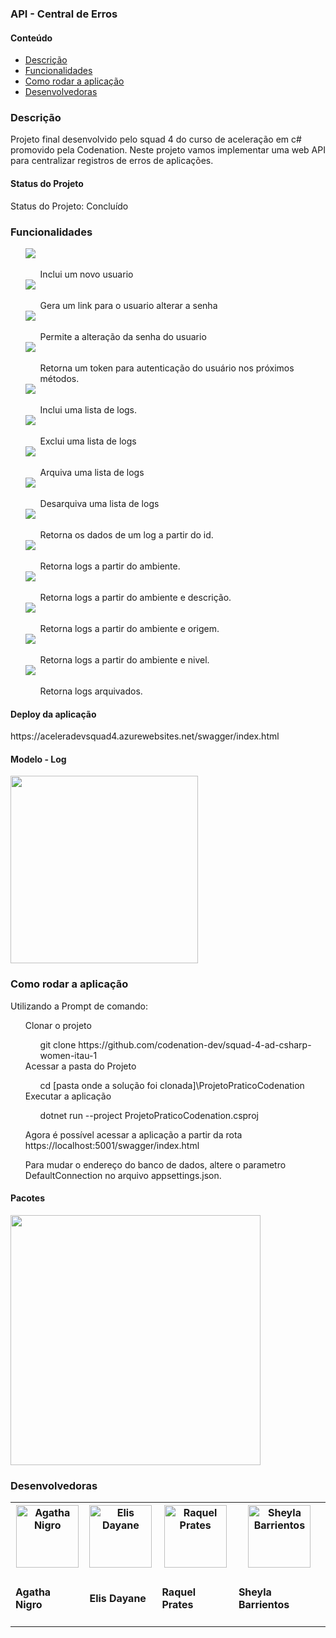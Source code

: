 <h3><b>API - Central de Erros</b></h3>

<!---->
<h4>Conteúdo</h4>
<ul>
	<li><a href="#descricao">Descrição</a><br></li>
	<li><a href="#plataforma">Funcionalidades</a><br></li>
	<li><a href="#rodar">Como rodar a aplicação </a><br></li>
	<li><a href="#devs">Desenvolvedoras </a><br></li>
</ul>


<!---->
<h3 id="#descricao">Descrição</h3>
<p> Projeto final desenvolvido pelo squad 4 do curso de aceleração em c# promovido pela Codenation.
Neste projeto vamos implementar uma web API para centralizar registros de erros de aplicações. </p>
<h4>Status do Projeto</h4>
<p>Status do Projeto: Concluído</p>


<!---->
<h3 id="plataforma">Funcionalidades</h3>
<ul style="list-style: none;">  
	<li><img src="https://raw.githubusercontent.com/codenation-dev/squad-4-ad-csharp-women-itau-1/master/img/CadastrarUsuario.png"></li>
		<ul style="list-style: none;"> 
			<li>Inclui um novo usuario</li>
		</ul>    
    <li><img src="https://raw.githubusercontent.com/codenation-dev/squad-4-ad-csharp-women-itau-1/master/img/LinkEsqueciMinhaSenhaUsuario.png"></li>
		<ul style="list-style: none;">
			<li>Gera um link para o usuario alterar a senha</li>	
		</ul>			
    <li><img src="https://raw.githubusercontent.com/codenation-dev/squad-4-ad-csharp-women-itau-1/master/img/ResetSenhaUsuario.png"></li>
		<ul style="list-style: none;">
			<li>Permite a alteração da senha do usuario</li>	
		</ul>	
	<li><img src="https://raw.githubusercontent.com/codenation-dev/squad-4-ad-csharp-women-itau-1/master/img/LoginUsuario.png"></li>
		<ul style="list-style: none;"> 
			<li>Retorna um token para autenticação do usuário nos próximos métodos.</li>
		</ul>
	<li><img src="https://raw.githubusercontent.com/codenation-dev/squad-4-ad-csharp-women-itau-1/master/img/IncluirLogErro.png"></li>
		<ul style="list-style: none;">
			<li>Inclui uma lista de logs.</li>	
		</ul>
	<li><img src="https://raw.githubusercontent.com/codenation-dev/squad-4-ad-csharp-women-itau-1/master/img/RemoverLogErro.png"></li>
		<ul style="list-style: none;">
			<li>Exclui uma lista de logs</li>		
		</ul>
	<li><img src="https://raw.githubusercontent.com/codenation-dev/squad-4-ad-csharp-women-itau-1/master/img/ArquivarLogErro.png"></li>
		<ul style="list-style: none;">
			<li>Arquiva uma lista de logs</li>	
		</ul>
	<li><img src="https://raw.githubusercontent.com/codenation-dev/squad-4-ad-csharp-women-itau-1/master/img/DesarquivarLogErro.png"></li>
		<ul style="list-style: none;">
			<li>Desarquiva uma lista de logs</li>	
		</ul>		
	<li><img src="https://raw.githubusercontent.com/codenation-dev/squad-4-ad-csharp-women-itau-1/master/img/LocalizarPorIdLogErro.png"></li>
		<ul style="list-style: none;">
			<li>Retorna os dados de um log a partir do id.</li>	
		</ul>
	<li><img src="https://raw.githubusercontent.com/codenation-dev/squad-4-ad-csharp-women-itau-1/master/img/BuscarPorAmbienteLogErro.png"></li>
		<ul style="list-style: none;">
			<li>Retorna logs a partir do ambiente.</li>		
		</ul>
	<li><img src="https://raw.githubusercontent.com/codenation-dev/squad-4-ad-csharp-women-itau-1/master/img/BuscarPorDescricaoeAmbienteLogErro.png"></li>
		<ul style="list-style: none;">
			<li>Retorna logs a partir do ambiente e descrição.</li>		
		</ul>
	<li><img src="https://raw.githubusercontent.com/codenation-dev/squad-4-ad-csharp-women-itau-1/master/img/BuscarPorOrigemeAmbienteLogErro.png"></li>
		<ul style="list-style: none;">
			<li>Retorna logs a partir do ambiente e origem.</li>	
		</ul>
	<li><img src="https://raw.githubusercontent.com/codenation-dev/squad-4-ad-csharp-women-itau-1/master/img/BuscarNiveleAmbienteLogErro.png"></li>
		<ul style="list-style: none;">
			<li>Retorna logs a partir do ambiente e nivel.</li>	
		</ul>
	<li><img src="https://raw.githubusercontent.com/codenation-dev/squad-4-ad-csharp-women-itau-1/master/img/ArquivadoLogErro.png"></li>
		<ul style="list-style: none;">
			<li>Retorna logs arquivados.</li>		
		</ul>	
</ul>
<h4>Deploy da aplicação</h4>
<p>https://aceleradevsquad4.azurewebsites.net/swagger/index.html</p>

<!---->
<h4>Modelo - Log</h4>
<img src="https://raw.githubusercontent.com/codenation-dev/squad-4-ad-csharp-women-itau-1/master/img/LogErroDTO.png" width="300">


<!---->
<h3 id="rodar">Como rodar a aplicação</h3>
<p>Utilizando a Prompt de comando:</p>
<ul style="list-style: none;">	
	<li>Clonar o projeto</li>
		<ul style="list-style: none;">
			<li>	git clone https://github.com/codenation-dev/squad-4-ad-csharp-women-itau-1</li>	
		</ul>
	<li>Acessar a pasta do Projeto</li>
		<ul style="list-style: none;">	
			<li>	cd [pasta onde a solução foi clonada]\ProjetoPraticoCodenation </li>
		</ul>	
	<li>Executar a aplicação</li>
		<ul style="list-style: none;">
			<li>	dotnet run --project ProjetoPraticoCodenation.csproj</li>
		</ul>
	<p>Agora é possível acessar a aplicação a partir da rota https://localhost:5001/swagger/index.html</p>
	<p>Para mudar o endereço do banco de dados, altere o parametro DefaultConnection no arquivo appsettings.json.</p>
</ul>	

<!---->
<h4>Pacotes</h4>
<img src="https://raw.githubusercontent.com/codenation-dev/squad-4-ad-csharp-women-itau-1/master/img/Pacotes.png" width="400">

<!---->
<h3 id="devs"> Desenvolvedoras </h3>

<table>
  <tr>
    <th> <a href="https://github.com/agathanigro"><img src="https://avatars1.githubusercontent.com/u/10854438?s=400&u=38b08e6cfe52e7c244c4cfb42c15e7ca322153e4&v=4" width="100"
	alt="Agatha Nigro"></a> </th>
    <th> <a href="https://github.com/elisdayane"> <img src="https://avatars1.githubusercontent.com/u/13949186?s=400&u=586688557ec1ed4362aeb05b822be6b196826314&v=4" width="100"
	alt="Elis Dayane"></a> </th>
	<th> <a href="https://github.com/rpmprates"> <img src="https://avatars1.githubusercontent.com/u/59710587?s=400&u=d9697e180687f2b9d1830c88522977dc29532f16&v=4" width="100"
	alt="Raquel Prates"></a> </th>
	<th> <a href="https://github.com/sheylabarrientos"> <img src="https://avatars1.githubusercontent.com/u/60662105?s=400&u=da0dc0c1216598d95e2fec9b364158368b443a6f&v=4" width="100"
	alt="Sheyla Barrientos"></a> </th>
  </tr>
  <tr>
    <td><h4> Agatha Nigro </h4></td>
    <td><h4> Elis Dayane </h4></td>
	<td><h4> Raquel Prates </h4></td>
	<td><h4> Sheyla Barrientos </h4></td>
  </tr>  
</table>
